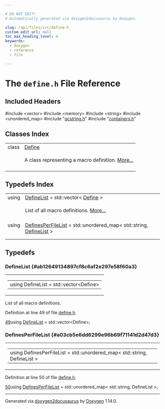 ```yaml
---

# DO NOT EDIT!
# Automatically generated via doxygen2docusaurus by Doxygen.

slug: /api/files/src/define-h
custom_edit_url: null
toc_max_heading_level: 4
keywords:
  - doxygen
  - reference
  - file

---
```


<div class="doxyPage">

# The `define.h` File Reference



## Included Headers

<div class="doxyIncludesList">#include &lt;vector&gt;
#include &lt;memory&gt;
#include &lt;string&gt;
#include &lt;unordered_map&gt;
#include "<a href="/web-doxygen/docs/api/files/src/qcstring-h">qcstring.h</a>"
#include "<a href="/web-doxygen/docs/api/files/src/containers-h">containers.h</a>"
</div>

## Classes Index

<table class="doxyMembersIndex">

<tr class="doxyMemberIndexItem">
<td class="doxyMemberIndexItemType" align="left" valign="top">class</td>
<td class="doxyMemberIndexItemName" align="left" valign="top"><a href="/web-doxygen/docs/api/classes/define">Define</a></td>
</tr>
<tr class="doxyMemberIndexDescription">
<td class="doxyMemberIndexDescriptionLeft"></td>
<td class="doxyMemberIndexDescriptionRight">
<p>A class representing a macro definition. <a href="/web-doxygen/docs/api/classes/define/#details">More...</a></p>
</td>
</tr>
<tr class="doxyMemberIndexSeparator">
<td class="doxyMemberIndexSeparator" colspan="2"></td>
</tr>

</table>

## Typedefs Index

<table class="doxyMembersIndex">

<tr class="doxyMemberIndexItem">
<td class="doxyMemberIndexItemType" align="left" valign="top">using</td>
<td class="doxyMemberIndexItemName" align="left" valign="top"><a href="#ab12649134897cf8c6af2e297e58f60a3">DefineList</a> = std::vector&lt; <a href="/web-doxygen/docs/api/classes/define">Define</a> &gt;</td>
</tr>
<tr class="doxyMemberIndexDescription">
<td class="doxyMemberIndexDescriptionLeft"></td>
<td class="doxyMemberIndexDescriptionRight">
<p>List of all macro definitions. <a href="#ab12649134897cf8c6af2e297e58f60a3">More...</a></p>
</td>
</tr>
<tr class="doxyMemberIndexSeparator">
<td class="doxyMemberIndexSeparator" colspan="2"></td>
</tr>

<tr class="doxyMemberIndexItem">
<td class="doxyMemberIndexItemType" align="left" valign="top">using</td>
<td class="doxyMemberIndexItemName" align="left" valign="top"><a href="#a03cb5e6dd6299e96b69f71141d2d47d3">DefinesPerFileList</a> = std::unordered_map&lt; std::string, <a href="#ab12649134897cf8c6af2e297e58f60a3">DefineList</a> &gt;</td>
</tr>
<tr class="doxyMemberIndexDescription">
<td class="doxyMemberIndexDescriptionLeft"></td>
<td class="doxyMemberIndexDescriptionRight">
</td>
</tr>
<tr class="doxyMemberIndexSeparator">
<td class="doxyMemberIndexSeparator" colspan="2"></td>
</tr>

</table>


<div class="doxySectionDef">

## Typedefs

### DefineList {#ab12649134897cf8c6af2e297e58f60a3}

<div class="doxyMemberItem">
<div class="doxyMemberProto">
<table class="doxyMemberLabels">
<tr class="doxyMemberLabels">
<td class="doxyMemberLabelsLeft">
<table class="doxyMemberName">
<tr>
<td class="doxyMemberName">using DefineList =  std::vector&lt;Define&gt;</td>
</tr>
</table>
</td>
</tr>
</table>
</div>
<div class="doxyMemberDoc">

<p>List of all macro definitions.</p>

<p>Definition at line 49 of file <a href="/web-doxygen/docs/api/files/src/define-h">define.h</a>.</p>


<div class="doxyProgramListing">

<div class="doxyCodeLine"><span class="doxyLineNumber"><a href="#ab12649134897cf8c6af2e297e58f60a3">49</a></span><span class="doxyLineContent"><span class="doxyHighlightKeyword">using </span><span class="doxyHighlight"><a href="#ab12649134897cf8c6af2e297e58f60a3">DefineList</a> = std::vector&lt;Define&gt;;</span></span></div>

</div>

</div>
</div>

### DefinesPerFileList {#a03cb5e6dd6299e96b69f71141d2d47d3}

<div class="doxyMemberItem">
<div class="doxyMemberProto">
<table class="doxyMemberLabels">
<tr class="doxyMemberLabels">
<td class="doxyMemberLabelsLeft">
<table class="doxyMemberName">
<tr>
<td class="doxyMemberName">using DefinesPerFileList =  std::unordered_map&lt; std::string, DefineList &gt;</td>
</tr>
</table>
</td>
</tr>
</table>
</div>
<div class="doxyMemberDoc">



<p>Definition at line 50 of file <a href="/web-doxygen/docs/api/files/src/define-h">define.h</a>.</p>


<div class="doxyProgramListing">

<div class="doxyCodeLine"><span class="doxyLineNumber"><a href="#a03cb5e6dd6299e96b69f71141d2d47d3">50</a></span><span class="doxyLineContent"><span class="doxyHighlightKeyword">using </span><span class="doxyHighlight"><a href="#a03cb5e6dd6299e96b69f71141d2d47d3">DefinesPerFileList</a> = std::unordered_map&lt; std::string, DefineList &gt;;</span></span></div>

</div>

</div>
</div>

</div>

<hr/>

<p class="doxyGeneratedBy">Generated via <a href="https://github.com/xpack/doxygen2docusaurus">doxygen2docusaurus</a> by <a href="https://www.doxygen.nl">Doxygen</a> 1.14.0.</p>

</div>
